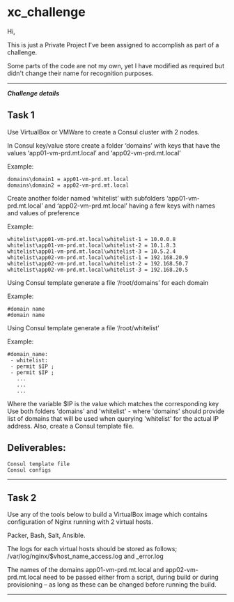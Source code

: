 # xc_challenge

Hi, 

This is just a Private Project I've been assigned to accomplish as part of a challenge. 

Some parts of the code are not my own, yet I have modified as required but didn't change their name for recognition purposes.

----

***Challenge details***

## Task 1

Use VirtualBox or VMWare to create a Consul cluster with 2 nodes.

In Consul key/value store create a folder ‘domains’ with keys that have the values
‘app01-vm-prd.mt.local’ and ‘app02-vm-prd.mt.local’

Example:

	domains\domain1 = app01-vm-prd.mt.local
	domains\domain2 = app02-vm-prd.mt.local

Create another folder named ‘whitelist’ with subfolders ‘app01-vm-prd.mt.local’
and ‘app02-vm-prd.mt.local’ having a few keys with names and values of preference

Example:

	whitelist\app01-vm-prd.mt.local\whitelist-1 = 10.0.0.8
	whitelist\app01-vm-prd.mt.local\whitelist-2 = 10.1.8.3
	whitelist\app01-vm-prd.mt.local\whitelist-3 = 10.5.2.4
	whitelist\app02-vm-prd.mt.local\whitelist-1 = 192.168.20.9
	whitelist\app02-vm-prd.mt.local\whitelist-2 = 192.168.50.7
	whitelist\app02-vm-prd.mt.local\whitelist-3 = 192.168.20.5

Using Consul template generate a file ‘/root/domains’ for each domain

Example:

	#domain name
	#domain name

Using Consul template generate a file ‘/root/whitelist’

Example:

	#domain_name:
	 - whitelist:
	 - permit $IP ;
	 - permit $IP ;
	   ...
	   ...
	   ...


Where the variable $IP is the value which matches the corresponding key
Use both folders 'domains' and 'whitelist' - where 'domains' should provide list of domains
that will be used when querying 'whitelist' for the actual IP address. Also, create a Consul
template file.

## Deliverables:

	Consul template file
	Consul configs

----

## Task 2

Use any of the tools below to build a VirtualBox image which contains configuration of Nginx running with 2 virtual hosts.

Packer, Bash, Salt, Ansible.

The logs for each virtual hosts should be stored as follows;
	/var/log/nginx/$vhost_name_access.log and _error.log

The names of the domains app01-vm-prd.mt.local and app02-vm-prd.mt.local need
to be passed either from a script, during build or during provisioning – as long as these can be
changed before running the build.

----
